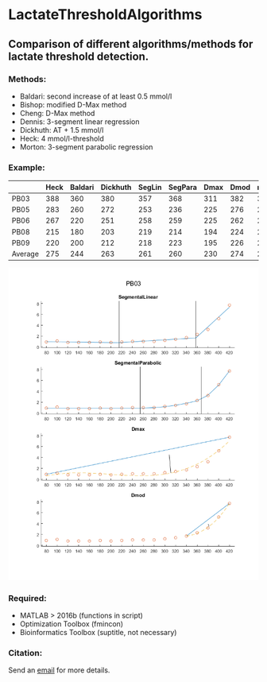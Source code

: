 # LactateThresholdAlgorithms
## Comparison of different algorithms/methods for lactate threshold detection.

### Methods:
* Baldari: second increase of at least 0.5 mmol/l
* Bishop: modified D-Max method
* Cheng: D-Max method
* Dennis: 3-segment linear regression
* Dickhuth: AT + 1.5 mmol/l
* Heck: 4 mmol/l-threshold
* Morton: 3-segment parabolic regression

### Example:

|         | Heck | Baldari | Dickhuth | SegLin | SegPara | Dmax | Dmod | mean | std |
|---------|------|---------|----------|--------|---------|------|------|------|-----|
| PB03    | 388  | 360     | 380      | 357    | 368     | 311  | 382  | 364  | 26  |
| PB05    | 283  | 260     | 272      | 253    | 236     | 225  | 276  | 258  | 21  |
| PB06    | 267  | 220     | 251      | 258    | 259     | 225  | 262  | 249  | 19  |
| PB08    | 215  | 180     | 203      | 219    | 214     | 194  | 224  | 207  | 16  |
| PB09    | 220  | 200     | 212      | 218    | 223     | 195  | 226  | 213  | 12  |
| Average | 275  | 244     | 263      | 261    | 260     | 230  | 274  | 258  | 16  |

![Example](https://raw.githubusercontent.com/A-A-G/LactateThresholdAlgorithms/master/lactate/LactateThreshold2_01.png)

### Required:
* MATLAB > 2016b (functions in script)
* Optimization Toolbox (fmincon)
* Bioinformatics Toolbox (suptitle, not necessary)

### Citation:
Send an [email](mailto:alexander@artigagonzalez.de) for more details.
